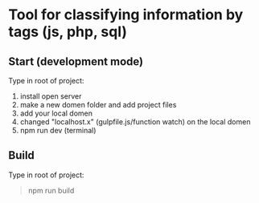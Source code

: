 #  Tool for classifying information by tags (js, php, sql)

## Start (development mode)
Type in root of project:
1. install open server
2. make a new domen folder and add project files
3. add your local domen
4. changed "localhost.x" (gulpfile.js/function watch) on the local domen
5. npm run dev (terminal)

## Build
Type in root of project:
> npm run build
